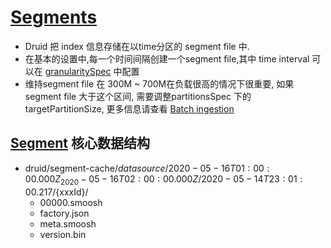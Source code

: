 # [Segments](https://druid.apache.org/docs/latest/design/segments.html)
 - Druid 把 index 信息存储在以time分区的 segment file 中. 
 - 在基本的设置中,每一个时间间隔创建一个segment file,其中 time interval 可以在 [granularitySpec](https://druid.apache.org/docs/latest/ingestion/index.html#granularityspec) 中配置 
 - 维持segment file 在 300M ~ 700M在负载很高的情况下很重要, 如果segment file 大于这个区间, 需要调整partitionsSpec 下的 targetPartitionSize, 更多信息请查看 [Batch ingestion](https://druid.apache.org/docs/latest/ingestion/hadoop.html#partitionsspec)
 
## [Segment](https://druid.apache.org/docs/latest/design/segments.html#a-segment-files-core-data-structures) 核心数据结构
- druid/segment-cache/${datasource}/2020-05-16T01:00:00.000Z_2020-05-16T02:00:00.000Z/2020-05-14T23:01:00.217/${xxxId}/
    - 00000.smoosh
    - factory.json
    - meta.smoosh
    - version.bin